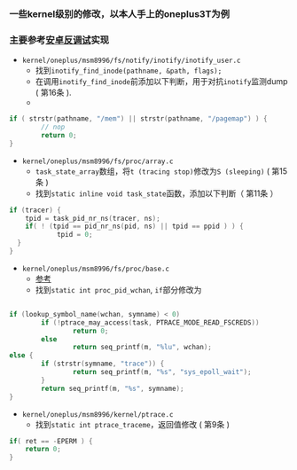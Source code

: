 ### 一些kernel级别的修改，以本人手上的oneplus3T为例
### 主要参考[安卓反调试](https://bbs.pediy.com/thread-223324.htm)实现

- `kernel/oneplus/msm8996/fs/notify/inotify/inotify_user.c`
    - 找到`inotify_find_inode(pathname, &path, flags);`
    - 在调用`inotify_find_inode`前添加以下判断，用于对抗`inotify`监测dump ( 第16条 ).
    -
 ````cpp
 if ( strstr(pathname, "/mem") || strstr(pathname, "/pagemap") ) {
         // nop
         return 0;
 }
 ````
- `kernel/oneplus/msm8996/fs/proc/array.c`
  - `task_state_array`数组，将`t (tracing stop)`修改为`S (sleeping)` ( 第15条 )
  - 找到`static inline void task_state`函数，添加以下判断（ 第11条 ）
````cpp
if (tracer) {
    tpid = task_pid_nr_ns(tracer, ns);
    if( ! (tpid == pid_nr_ns(pid, ns) || tpid == ppid ) ) {
            tpid = 0;
  }
}
````
- `kernel/oneplus/msm8996/fs/proc/base.c`
  - [参考](https://bbs.pediy.com/thread-213481.htm)
  - 找到`static int proc_pid_wchan`, `if`部分修改为
````cpp

if (lookup_symbol_name(wchan, symname) < 0)
        if (!ptrace_may_access(task, PTRACE_MODE_READ_FSCREDS))
                return 0;
        else
                return seq_printf(m, "%lu", wchan);
else {
        if (strstr(symname, "trace")) {
                return seq_printf(m, "%s", "sys_epoll_wait");
        }
        return seq_printf(m, "%s", symname);
}
````

- `kernel/oneplus/msm8996/kernel/ptrace.c`
  - 找到`static int ptrace_traceme`，返回值修改 ( 第9条 )
````cpp
if( ret == -EPERM ) {
    return 0;
}
````
